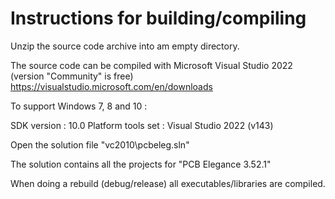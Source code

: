 # Instructions for building/compiling
Unzip the source code archive into am empty directory.

The source code can be compiled with Microsoft Visual Studio 2022 (version "Community" is free)
https://visualstudio.microsoft.com/en/downloads

To support Windows 7, 8 and 10 :

SDK version : 10.0
Platform tools set : Visual Studio 2022 (v143)

Open the solution file "vc2010\pcbeleg.sln"

The solution contains all the projects for "PCB Elegance 3.52.1"

When doing a rebuild (debug/release) all executables/libraries are compiled.
